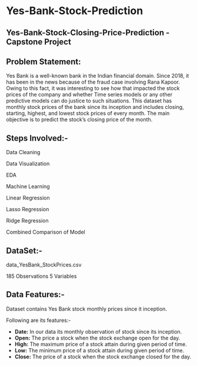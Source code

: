 # Yes-Bank-Stock-Prediction
## Yes-Bank-Stock-Closing-Price-Prediction - Capstone Project
## Problem Statement:

Yes Bank is a well-known bank in the Indian financial domain. Since 2018, it has been in the news because of the fraud case involving Rana Kapoor. Owing to this fact, it was interesting to see how that impacted the stock prices of the company and whether Time series models or any other predictive models can do justice to such situations. This dataset has monthly stock prices of the bank since its inception and includes closing, starting, highest, and lowest stock prices of every month. The main objective is to predict the stock’s closing price of the month.

## Steps Involved:-
Data Cleaning

Data Visualization

EDA

Machine Learning

Linear Regression

Lasso Regression

Ridge Regression

Combined Comparison of Model

## DataSet:-

data_YesBank_StockPrices.csv

185 Observations 5 Variables

## Data Features:-
Dataset contains Yes Bank stock monthly prices since it inception.

Following are its features:-

* **Date:** In our data its monthly observation of stock since its inception.
* **Open:** The price a stock when the stock exchange open for the day.
* **High:** The maximum price of a stock attain during given period of time.
* **Low:** The minimum price of a stock attain during given period of time.
* **Close:** The price of a stock when the stock exchange closed for the day.
